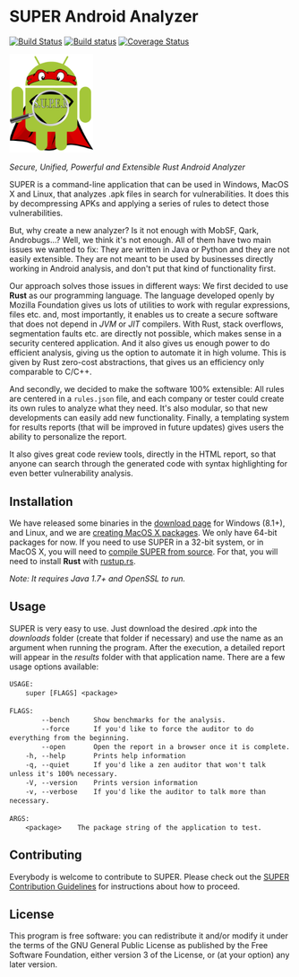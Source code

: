 # SUPER Android Analyzer #

[![Build Status](https://travis-ci.org/SUPERAndroidAnalyzer/super.svg?branch=develop)](https://travis-ci.org/SUPERAndroidAnalyzer/super)
[![Build status](https://ci.appveyor.com/api/projects/status/7xuikqyne4a2jn7e/branch/develop?svg=true)](https://ci.appveyor.com/project/Razican/super/branch/develop)
[![Coverage Status](https://coveralls.io/repos/github/SUPERAndroidAnalyzer/super/badge.svg?branch=develop)](https://coveralls.io/github/SUPERAndroidAnalyzer/super?branch=develop)

<img src="vendor/results_template/img/logo.png" alt="SUPER Android Analyzer logo" title="SUPER Android Analyzer" width="150">

*Secure, Unified, Powerful and Extensible Rust Android Analyzer*

SUPER is a command-line application that can be used in Windows, MacOS X and Linux, that analyzes
.apk files in search for vulnerabilities. It does this by decompressing APKs and applying a series
of rules to detect those vulnerabilities.

But, why create a new analyzer? Is it not enough with MobSF, Qark, Androbugs…? Well, we think it's
not enough. All of them have two main issues we wanted to fix: They are written in Java or Python
and they are not easily extensible. They are not meant to be used by businesses directly working in
Android analysis, and don't put that kind of functionality first.

Our approach solves those issues in different ways: We first decided to use **Rust** as our
programming language. The language developed openly by Mozilla Foundation gives us lots of
utilities to work with regular expressions, files etc. and, most importantly, it enables us to
create a secure software that does not depend in *JVM* or *JIT* compilers. With Rust, stack
overflows, segmentation faults etc. are directly not possible, which makes sense in a security
centered application. And it also gives us enough power to do efficient analysis, giving us the
option to automate it in high volume. This is given by Rust zero-cost abstractions, that gives us
an efficiency only comparable to C/C++.

And secondly, we decided to make the software 100% extensible: All rules are centered in a
`rules.json` file, and each company or tester could create its own rules to analyze what they need.
It's also modular, so that new developments can easily add new functionality. Finally, a templating
system for results reports (that will be improved in future updates) gives users the ability to
personalize the report.

It also gives great code review tools, directly in the HTML report, so that anyone can search
through the generated code with syntax highlighting for even better vulnerability analysis.

## Installation ##

We have released some binaries in the [download page](http://superanalyzer.rocks/download.html) for
Windows (8.1+), and Linux, and we are
[creating MacOS X packages](https://github.com/SUPERAndroidAnalyzer/super/issues/18). We only have
64-bit packages for now. If you need to use SUPER in a 32-bit system, or in MacOS X, you will need
to [compile SUPER from source](http://superanalyzer.rocks/download.html#compile-from-source). For
that, you will need to install **Rust** with [rustup.rs](https://www.rustup.rs/).

*Note: It requires Java 1.7+ and OpenSSL to run.*

## Usage ##

SUPER is very easy to use. Just download the desired *.apk* into the *downloads* folder (create
that folder if necessary) and use the name as an argument when running the program. After the
execution, a detailed report will appear in the *results* folder with that application name. There
are a few usage options available:

```
USAGE:
    super [FLAGS] <package>

FLAGS:
        --bench      Show benchmarks for the analysis.
        --force      If you'd like to force the auditor to do everything from the beginning.
        --open       Open the report in a browser once it is complete.
    -h, --help       Prints help information
    -q, --quiet      If you'd like a zen auditor that won't talk unless it's 100% necessary.
    -V, --version    Prints version information
    -v, --verbose    If you'd like the auditor to talk more than necessary.

ARGS:
    <package>    The package string of the application to test.
```

## Contributing ##

Everybody is welcome to contribute to SUPER. Please check out the [SUPER Contribution Guidelines](https://github.com/SUPERAndroidAnalyzer/super/blob/develop/contributing.md)
for instructions about how to proceed.

## License ##

This program is free software: you can redistribute it and/or modify it under the terms of the GNU
General Public License as published by the Free Software Foundation, either version 3 of the
License, or (at your option) any later version.
